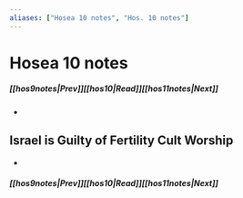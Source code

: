 ```yaml
---
aliases: ["Hosea 10 notes", "Hos. 10 notes"]
---
```

# Hosea 10 notes
##### <span class=arrow-left></span>[[hos9notes|Prev]]<span class=navigation-separator></span>[[hos10|Read]]<span class=navigation-separator></span>[[hos11notes|Next]]<span class=arrow-right></span>
- 
## Israel is Guilty of Fertility Cult Worship
- 
##### <span class=arrow-left></span>[[hos9notes|Prev]]<span class=navigation-separator></span>[[hos10|Read]]<span class=navigation-separator></span>[[hos11notes|Next]]<span class=arrow-right></span>